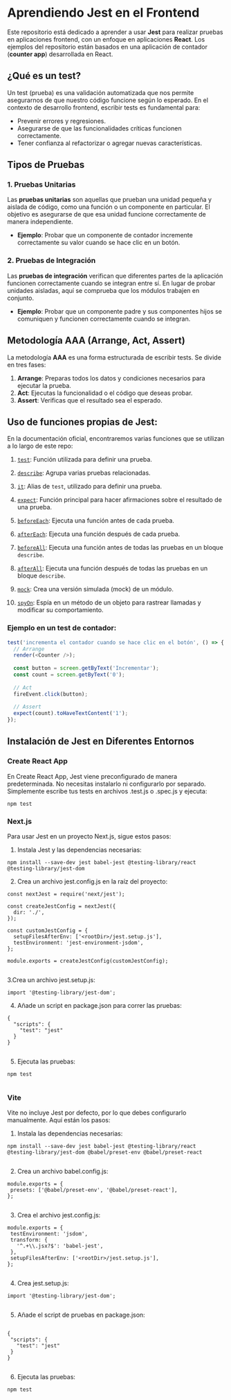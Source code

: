 # Aprendiendo Jest en el Frontend

Este repositorio está dedicado a aprender a usar **Jest** para realizar pruebas en aplicaciones frontend, con un enfoque en aplicaciones **React**. Los ejemplos del repositorio están basados en una aplicación de contador (**counter app**) desarrollada en React.

## ¿Qué es un test?

Un test (prueba) es una validación automatizada que nos permite asegurarnos de que nuestro código funcione según lo esperado. En el contexto de desarrollo frontend, escribir tests es fundamental para:

- Prevenir errores y regresiones.
- Asegurarse de que las funcionalidades críticas funcionen correctamente.
- Tener confianza al refactorizar o agregar nuevas características.
  
## Tipos de Pruebas

### 1. Pruebas Unitarias

Las **pruebas unitarias** son aquellas que prueban una unidad pequeña y aislada de código, como una función o un componente en particular. El objetivo es asegurarse de que esa unidad funcione correctamente de manera independiente.

- **Ejemplo**: Probar que un componente de contador incremente correctamente su valor cuando se hace clic en un botón.

### 2. Pruebas de Integración

Las **pruebas de integración** verifican que diferentes partes de la aplicación funcionen correctamente cuando se integran entre sí. En lugar de probar unidades aisladas, aquí se comprueba que los módulos trabajen en conjunto.

- **Ejemplo**: Probar que un componente padre y sus componentes hijos se comuniquen y funcionen correctamente cuando se integran.

## Metodología AAA (Arrange, Act, Assert)

La metodología **AAA** es una forma estructurada de escribir tests. Se divide en tres fases:

1. **Arrange**: Preparas todos los datos y condiciones necesarios para ejecutar la prueba.
2. **Act**: Ejecutas la funcionalidad o el código que deseas probar.
3. **Assert**: Verificas que el resultado sea el esperado.
 
## Uso de funciones propias de Jest:

En la documentación oficial, encontraremos varias funciones que se utilizan a lo largo de este repo: 

1. [`test`](https://jestjs.io/docs/api#testname-fn): Función utilizada para definir una prueba.

2. [`describe`](https://jestjs.io/docs/api#describename-fn): Agrupa varias pruebas relacionadas.

3. [`it`](https://jestjs.io/docs/api#itname-fn): Alias de `test`, utilizado para definir una prueba.

4. [`expect`](https://jestjs.io/docs/expect): Función principal para hacer afirmaciones sobre el resultado de una prueba.

5. [`beforeEach`](https://jestjs.io/docs/api#beforeeachfn-timeout): Ejecuta una función antes de cada prueba.

6. [`afterEach`](https://jestjs.io/docs/api#aftereachfn-timeout): Ejecuta una función después de cada prueba.

7. [`beforeAll`](https://jestjs.io/docs/api#beforeallfn-timeout): Ejecuta una función antes de todas las pruebas en un bloque `describe`.

8. [`afterAll`](https://jestjs.io/docs/api#afterallfn-timeout): Ejecuta una función después de todas las pruebas en un bloque `describe`.

9. [`mock`](https://jestjs.io/docs/api#jestmockmodulename-fn): Crea una versión simulada (mock) de un módulo.

10. [`spyOn`](https://jestjs.io/docs/api#jestspyonobject-methodname): Espía en un método de un objeto para rastrear llamadas y modificar su comportamiento.




### Ejemplo en un test de contador:

```javascript
test('incrementa el contador cuando se hace clic en el botón', () => {
  // Arrange
  render(<Counter />);
  
  const button = screen.getByText('Incrementar');
  const count = screen.getByText('0');
  
  // Act
  fireEvent.click(button);
  
  // Assert
  expect(count).toHaveTextContent('1');
});
```

## Instalación de Jest en Diferentes Entornos

### Create React App
En Create React App, Jest viene preconfigurado de manera predeterminada. No necesitas instalarlo ni configurarlo por separado. Simplemente escribe tus tests en archivos .test.js o .spec.js y ejecuta:

```
npm test
```

### Next.js
Para usar Jest en un proyecto Next.js, sigue estos pasos:

1. Instala Jest y las dependencias necesarias:
```
npm install --save-dev jest babel-jest @testing-library/react @testing-library/jest-dom

```
2. Crea un archivo jest.config.js en la raíz del proyecto:

```
const nextJest = require('next/jest');

const createJestConfig = nextJest({
  dir: './',
});

const customJestConfig = {
  setupFilesAfterEnv: ['<rootDir>/jest.setup.js'],
  testEnvironment: 'jest-environment-jsdom',
};

module.exports = createJestConfig(customJestConfig);


```

3.Crea un archivo jest.setup.js:
```
import '@testing-library/jest-dom';

```

4. Añade un script en package.json para correr las pruebas:
```
{
  "scripts": {
    "test": "jest"
  }
}


```

5. Ejecuta las pruebas:
```
npm test


```
### Vite
Vite no incluye Jest por defecto, por lo que debes configurarlo manualmente. Aquí están los pasos:

1. Instala las dependencias necesarias:
 ```
npm install --save-dev jest babel-jest @testing-library/react @testing-library/jest-dom @babel/preset-env @babel/preset-react


```

2. Crea un archivo babel.config.js:
 ```
module.exports = {
  presets: ['@babel/preset-env', '@babel/preset-react'],
};


```

3.  Crea el archivo jest.config.js:
 ```
 module.exports = {
  testEnvironment: 'jsdom',
  transform: {
    '^.+\\.jsx?$': 'babel-jest',
  },
  setupFilesAfterEnv: ['<rootDir>/jest.setup.js'],
};


```
4.  Crea jest.setup.js:
 ```
 import '@testing-library/jest-dom';


```

5.  Añade el script de pruebas en package.json:
 ```
 
{
  "scripts": {
    "test": "jest"
  }
}


```
6.  Ejecuta las pruebas:
 ```
 npm test


```
